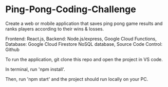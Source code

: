 # Ping-Pong-Coding-Challenge
Create a web or mobile application that saves ping pong game results and ranks players according to their wins &amp; losses.

Frontend: React.js,
Backend: Node.js/express, Google Cloud Functions,
Database: Google Cloud Firestore NoSQL database,
Source Code Control: Github

To run the application, git clone this repo and open the project in VS code. 

In terminal, run 'npm install'.

Then, run 'npm start' and the project should run locally on your PC. 
